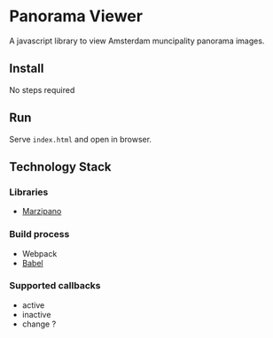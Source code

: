 # Panorama Viewer

A javascript library to view Amsterdam muncipality panorama images.

## Install

No steps required

## Run

Serve `index.html` and open in browser.

## Technology Stack

### Libraries

- [Marzipano](http://www.marzipano.net)

### Build process

- Webpack
- [Babel](https://babeljs.io)

### Supported callbacks

- active
- inactive
- change ?
